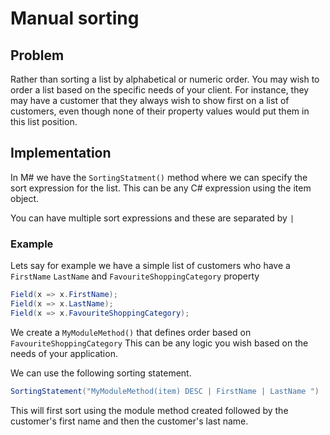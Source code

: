 # Manual sorting

## Problem

Rather than sorting a list by alphabetical or numeric order.  You may wish to order a list based on the specific needs of your client.  For instance, they may have a customer that they always wish to show first on a list of customers, even though none of their property values would put them in this list position.

## Implementation

In M# we have the `SortingStatment()` method where we can specify the sort expression for the list.  This can be any C# expression using the item object.

You can have multiple sort expressions and these are separated by `|`

### Example

Lets say for example we have a simple list of customers who have a `FirstName` `LastName` and `FavouriteShoppingCategory` property

```csharp
Field(x => x.FirstName);
Field(x => x.LastName);
Field(x => x.FavouriteShoppingCategory);
```

We create a `MyModuleMethod()` that defines order based on `FavouriteShoppingCategory`  This can be any logic you wish based on the needs of your application.

We can use the following sorting statement.

```csharp
SortingStatement("MyModuleMethod(item) DESC | FirstName | LastName ")
```

This will first sort using the module method created followed by the customer's first name and then the customer's last name.
